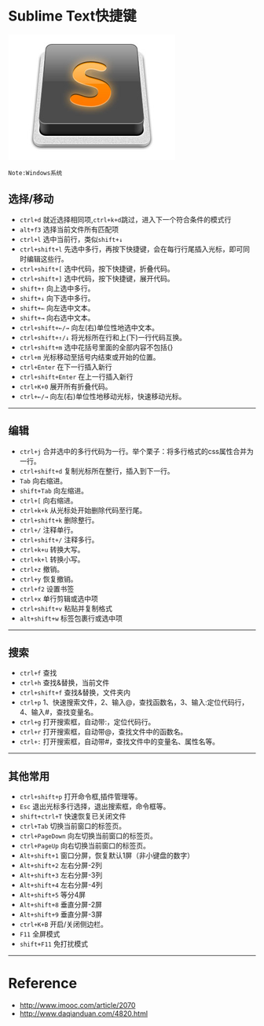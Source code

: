 # Sublime Text快捷键

![sublime-logo](https://github.com/cyonks/toolbox/blob/master/sublime-text/img/logo.jpg)

````
Note:Windows系统
````

## 选择/移动

- `ctrl+d` 就近选择相同项,`ctrl+k+d`跳过，进入下一个符合条件的模式行
- `alt+f3` 选择当前文件所有匹配项
- `ctrl+l` 选中当前行，类似`shift+↓`
- `ctrl+shift+l` 先选中多行，再按下快捷键，会在每行行尾插入光标，即可同时编辑这些行。
- `ctrl+shift+[` 选中代码，按下快捷键，折叠代码。
- `ctrl+shift+]` 选中代码，按下快捷键，展开代码。
- `shift+↑` 向上选中多行。
- `shift+↓` 向下选中多行。
- `shift+←` 向左选中文本。
- `shift+→` 向右选中文本。
- `ctrl+shift+←/→` 向左(右)单位性地选中文本。
- `ctrl+shift+↑/↓` 将光标所在行和上(下)一行代码互换。
- `ctrl+shift+m` 选中花括号里面的全部内容不包括{}
- `ctrl+m` 光标移动至括号内结束或开始的位置。
- `ctrl+Enter` 在下一行插入新行
- `ctrl+shift+Enter` 在上一行插入新行
- `ctrl+K+0` 展开所有折叠代码。
- `ctrl+←/→` 向左(右)单位性地移动光标，快速移动光标。

---

## 编辑

- `ctrl+j` 合并选中的多行代码为一行。举个栗子：将多行格式的css属性合并为一行。
- `ctrl+shift+d` 复制光标所在整行，插入到下一行。
- `Tab` 向右缩进。
- `shift+Tab` 向左缩进。
- `ctrl+[` 向右缩进。
- `ctrl+k+k` 从光标处开始删除代码至行尾。
- `ctrl+shift+k` 删除整行。
- `ctrl+/` 注释单行。
- `ctrl+shift+/` 注释多行。
- `ctrl+k+u` 转换大写。
- `ctrl+k+l` 转换小写。
- `ctrl+z` 撤销。
- `ctrl+y` 恢复撤销。
- `ctrl+f2` 设置书签
- `ctrl+x` 单行剪辑或选中项
- `ctrl+shift+v` 粘贴并复制格式
- `alt+shift+w` 标签包裹行或选中项

---

## 搜索

- `ctrl+f` 查找
- `ctrl+h` 查找&替换，当前文件
- `ctrl+shift+f` 查找&替换，文件夹内
- `ctrl+p` 1、快速搜索文件，2、输入@，查找函数名，3、输入:定位代码行，4、输入#，查找变量名。
- `ctrl+g` 打开搜索框，自动带:，定位代码行。
- `ctrl+r` 打开搜索框，自动带@，查找文件中的函数名。
- `ctrl+:` 打开搜索框，自动带#，查找文件中的变量名、属性名等。

---

## 其他常用
- `ctrl+shift+p` 打开命令框,插件管理等。
- `Esc` 退出光标多行选择，退出搜索框，命令框等。
- `shift+ctrl+T` 快速恢复已关闭文件
- `ctrl+Tab` 切换当前窗口的标签页。
- `ctrl+PageDown` 向左切换当前窗口的标签页。
- `ctrl+PageUp` 向右切换当前窗口的标签页。
- `Alt+shift+1` 窗口分屏，恢复默认1屏（非小键盘的数字）
- `Alt+shift+2` 左右分屏-2列
- `Alt+shift+3` 左右分屏-3列
- `Alt+shift+4` 左右分屏-4列
- `Alt+shift+5` 等分4屏
- `Alt+shift+8` 垂直分屏-2屏
- `Alt+shift+9` 垂直分屏-3屏
- `ctrl+K+B` 开启/关闭侧边栏。
- `F11` 全屏模式
- `shift+F11` 免打扰模式

---

# Reference
- <http://www.imooc.com/article/2070>
- <http://www.daqianduan.com/4820.html>
